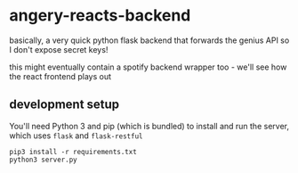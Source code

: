 # angery-reacts-backend
basically, a very quick python flask backend that forwards the genius API so I don't expose secret keys!

this might eventually contain a spotify backend wrapper too - we'll see how the react frontend plays out


## development setup 

You'll need Python 3 and pip (which is bundled) to install and run the server, which uses `flask` and `flask-restful`

```
pip3 install -r requirements.txt
python3 server.py
```